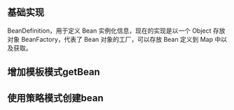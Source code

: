 ## 基础实现
BeanDefinition，用于定义 Bean 实例化信息，现在的实现是以一个 Object 存放对象
BeanFactory，代表了 Bean 对象的工厂，可以存放 Bean 定义到 Map 中以及获取。


## 增加模板模式getBean

## 使用策略模式创建bean